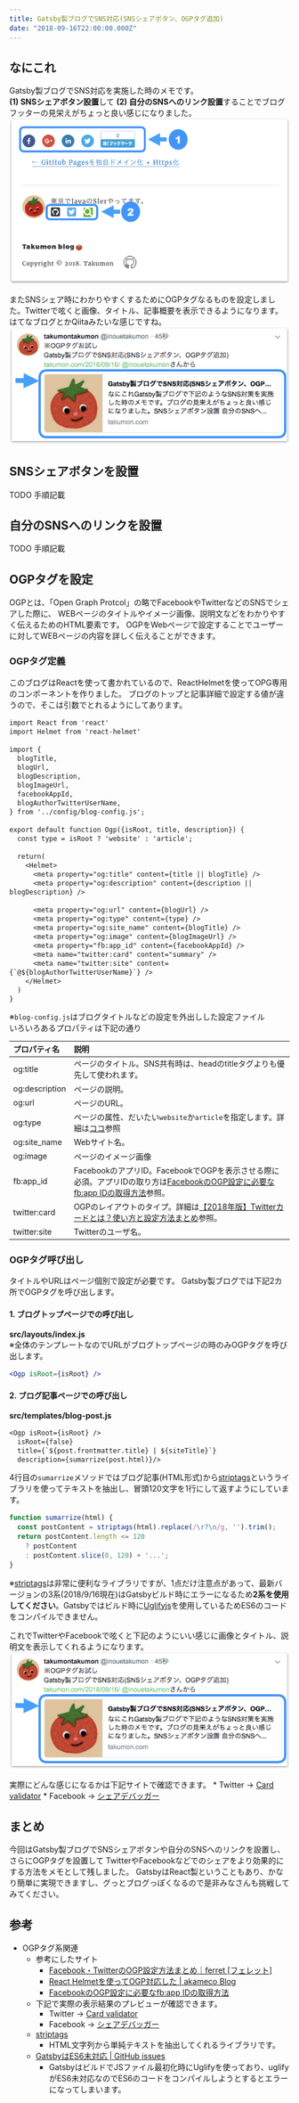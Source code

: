 ```yaml
---
title: Gatsby製ブログでSNS対応(SNSシェアボタン、OGPタグ追加)
date: "2018-09-16T22:00:00.000Z"
---
```


## なにこれ
Gatsby製ブログでSNS対応を実施した時のメモです。<br>
**(1) SNSシェアボタン設置**して **(2) 自分のSNSへのリンク設置**することでブログフッターの見栄えがちょっと良い感じになりました。
  ![ブログフッタ](./blog-footer.png)

またSNSシェア時にわかりやすくするためにOGPタグなるものを設定しました。Twitterで呟くと画像、タイトル、記事概要を表示できるようになります。<br>はてなブログとかQiitaみたいな感じですね。
  ![つぶやきサンプル](./tweet-sample.png)

##  SNSシェアボタンを設置
TODO 手順記載

## 自分のSNSへのリンクを設置
TODO 手順記載

## OGPタグを設定
OGPとは、「Open Graph Protcol」の略でFacebookやTwitterなどのSNSでシェアした際に、
WEBページのタイトルやイメージ画像、説明文などをわかりやすく伝えるためのHTML要素です。
OGPをWebページで設定することでユーザーに対してWEBページの内容を詳しく伝えることができます。

### OGPタグ定義
このブログはReactを使って書かれているので、ReactHelmetを使ってOPG専用のコンポーネントを作りました。
ブログのトップと記事詳細で設定する値が違うので、そこは引数でとれるようにしてあります。

```jsx{13,18-27}
import React from 'react'
import Helmet from 'react-helmet'

import {
  blogTitle,
  blogUrl,
  blogDescription,
  blogImageUrl,
  facebookAppId,
  blogAuthorTwitterUserName,
} from '../config/blog-config.js';

export default function Ogp({isRoot, title, description}) {
  const type = isRoot ? 'website' : 'article';

  return(
    <Helmet>
      <meta property="og:title" content={title || blogTitle} />
      <meta property="og:description" content={description || blogDescription} />

      <meta property="og:url" content={blogUrl} />
      <meta property="og:type" content={type} />
      <meta property="og:site_name" content={blogTitle} />
      <meta property="og:image" content={blogImageUrl} />
      <meta property="fb:app_id" content={facebookAppId} />
      <meta name="twitter:card" content="summary" />
      <meta name="twitter:site" content={`@${blogAuthorTwitterUserName}`} />
    </Helmet>
  )
}
```
※`blog-config.js`はブログタイトルなどの設定を外出しした設定ファイル<br>
いろいろあるプロパティは下記の通り

|プロパティ名|説明|
|:--|:--|
|og:title|ページのタイトル。SNS共有時は、headのtitleタグよりも優先して使われます。|
|og:description|ページの説明。|
|og:url|ページのURL。|
|og:type|ページの属性、だいたい`website`か`article`を指定します。詳細は[ココ](http://ogp.me/#types)参照|
|og:site_name|Webサイト名。|
|og:image|ページのイメージ画像|
|fb:app_id|FacebookのアプリID。FacebookでOGPを表示させる際に必須。アプリIDの取り方は[FacebookのOGP設定に必要なfb:app IDの取得方法](https://design-plus1.com/tcd-w/2018/01/facebook_app_id.html)参照。|
|twitter:card|OGPのレイアウトのタイプ。詳細は[【2018年版】Twitterカードとは？使い方と設定方法まとめ](https://saruwakakun.com/html-css/reference/twitter-card)参照。|
|twitter:site|Twitterのユーザ名。|


### OGPタグ呼び出し
タイトルやURLはページ個別で設定が必要です。
Gatsby製ブログでは下記2カ所でOGPタグを呼び出します。

#### 1. ブログトップページでの呼び出し
**src/layouts/index.js**<br>
※全体のテンプレートなのでURLがブログトップページの時のみOGPタグを呼び出します。
```jsx
<Ogp isRoot={isRoot} />
```

#### 2. ブログ記事ページでの呼び出し
**src/templates/blog-post.js**
```jsx{4}
<Ogp isRoot={isRoot} />
  isRoot={false}
  title={`${post.frontmatter.title} | ${siteTitle}`}
  description={sumarrize(post.html)}/>
```

4行目の`sumarrize`メソッドではブログ記事(HTML形式)から[striptags](https://github.com/ericnorris/striptags)というライブラリを使ってテキストを抽出し、冒頭120文字を1行にして返すようにしています。
```jsx
function sumarrize(html) {
  const postContent = striptags(html).replace(/\r?\n/g, '').trim();
  return postContent.length <= 120
    ? postContent
    : postContent.slice(0, 120) + '...';
}
```

※[striptags](https://github.com/ericnorris/striptags)は非常に便利なライブラリですが、1点だけ注意点があって、最新バージョンの3系(2018/9/16現在)はGatsbyビルド時にエラーになるため**2系を使用してください**。Gatsbyではビルド時に[Uglifyjs](https://github.com/mishoo/UglifyJS2)を使用しているためES6のコードをコンパイルできません。

これでTwitterやFacebookで呟くと下記のようにいい感じに画像とタイトル、説明文を表示してくれるようになります。
  ![つぶやきサンプル](./tweet-sample.png)

実際にどんな感じになるかは下記サイトで確認できます。
    * Twitter → [Card validator](https://cards-dev.twitter.com/validator)
    * Facebook → [シェアデバッガー](https://developers.facebook.com/tools/debug/)

## まとめ
今回はGatsby製ブログでSNSシェアボタンや自分のSNSへのリンクを設置し、さらにOGPタグを設置して
TwitterやFacebookなどでのシェアをより効果的にする方法をメモとして残しました。
GatsbyはReact製ということもあり、かなり簡単に実現できますし、グっとブログっぽくなるので是非みなさんも挑戦してみてください。

## 参考

* OGPタグ系関連
    * 参考にしたサイト
        * [Facebook・TwitterのOGP設定方法まとめ｜ferret [フェレット]](https://ferret-plus.com/610)
        * [React Helmetを使ってOGP対応した | akameco Blog](https://akameco.github.io/blog/react-helmet/)
        * [FacebookのOGP設定に必要なfb:app IDの取得方法](https://design-plus1.com/tcd-w/2018/01/facebook_app_id.html)
    * 下記で実際の表示結果のプレビューが確認できます。
        * Twitter → [Card validator](https://cards-dev.twitter.com/validator)
        * Facebook → [シェアデバッガー](https://developers.facebook.com/tools/debug/)
    * [striptags](https://github.com/ericnorris/striptags)
        * HTML文字列から単純テキストを抽出してくれるライブラリです。
    * [GatsbyはES6未対応 | GitHub issues](https://github.com/gatsbyjs/gatsby/issues/3780)
        * GatsbyはビルドでJSファイル最初化時にUglifyを使っており、uglifyがES6未対応なのでES6のコードをコンパイルしようとするとエラーになってしまいます。




